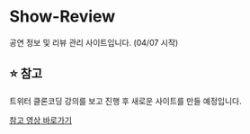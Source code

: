 # Show-Review
공연 정보 및 리뷰 관리 사이트입니다. (04/07 시작)


<h2>⭐ 참고</h2>
  <p>트위터 클론코딩 강의를 보고 진행 후 새로운 사이트를 만들 예정입니다.</p>
  <a href="https://nomadcoders.co/nwitter/lobby?utm_source=free_course&utm_campaign=nwitter&utm_medium=site">참고 영상 바로가기</a>
